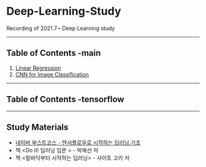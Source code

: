 # Deep-Learning-Study
Recording of 2021.7~ Deep Learning study   

---
Table of Contents -main
---
1. [Linear Regression]()   
2. [CNN for Image Classification](https://github.com/bbx8216/Deep-Learning-Study/blob/main/CNN%20for%20Image%20Classification.md)

---
Table of Contents -tensorflow
---

---
Study Materials
---
* [네이버 부스트코스 - 텐서플로우로 시작하는 딥러닝 기초](https://www.boostcourse.org/ai212/joinLectures/25072)   
* 책 <Do it! 딥러닝 입문 > - 박해선 저   
* 책 <밑바닥부터 시작하는 딥러닝> - 사이토 고키 저
